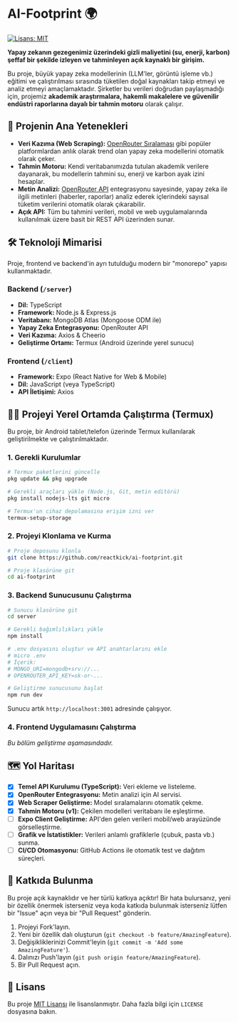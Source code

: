 # AI-Footprint 🌍

[![Lisans: MIT](https://img.shields.io/badge/License-MIT-yellow.svg)](https://opensource.org/licenses/MIT)

**Yapay zekanın gezegenimiz üzerindeki gizli maliyetini (su, enerji, karbon) şeffaf bir şekilde izleyen ve tahminleyen açık kaynaklı bir girişim.**

Bu proje, büyük yapay zeka modellerinin (LLM'ler, görüntü işleme vb.) eğitimi ve çalıştırılması sırasında tüketilen doğal kaynakları takip etmeyi ve analiz etmeyi amaçlamaktadır. Şirketler bu verileri doğrudan paylaşmadığı için, projemiz **akademik araştırmalara, hakemli makalelere ve güvenilir endüstri raporlarına dayalı bir tahmin motoru** olarak çalışır.

## 🚀 Projenin Ana Yetenekleri

*   **Veri Kazıma (Web Scraping):** [OpenRouter Sıralaması](https://openrouter.ai/rankings) gibi popüler platformlardan anlık olarak trend olan yapay zeka modellerini otomatik olarak çeker.
*   **Tahmin Motoru:** Kendi veritabanımızda tutulan akademik verilere dayanarak, bu modellerin tahmini su, enerji ve karbon ayak izini hesaplar.
*   **Metin Analizi:** [OpenRouter API](https://openrouter.ai/) entegrasyonu sayesinde, yapay zeka ile ilgili metinleri (haberler, raporlar) analiz ederek içlerindeki sayısal tüketim verilerini otomatik olarak çıkarabilir.
*   **Açık API:** Tüm bu tahmini verileri, mobil ve web uygulamalarında kullanılmak üzere basit bir REST API üzerinden sunar.

## 🛠️ Teknoloji Mimarisi

Proje, frontend ve backend'in ayrı tutulduğu modern bir "monorepo" yapısı kullanmaktadır.

### Backend (`/server`)
*   **Dil:** TypeScript
*   **Framework:** Node.js & Express.js
*   **Veritabanı:** MongoDB Atlas (Mongoose ODM ile)
*   **Yapay Zeka Entegrasyonu:** OpenRouter API
*   **Veri Kazıma:** Axios & Cheerio
*   **Geliştirme Ortamı:** Termux (Android üzerinde yerel sunucu)

### Frontend (`/client`)
*   **Framework:** Expo (React Native for Web & Mobile)
*   **Dil:** JavaScript (veya TypeScript)
*   **API İletişimi:** Axios

## 🏃‍♀️ Projeyi Yerel Ortamda Çalıştırma (Termux)

Bu proje, bir Android tablet/telefon üzerinde Termux kullanılarak geliştirilmekte ve çalıştırılmaktadır.

### 1. Gerekli Kurulumlar

```bash
# Termux paketlerini güncelle
pkg update && pkg upgrade

# Gerekli araçları yükle (Node.js, Git, metin editörü)
pkg install nodejs-lts git micro

# Termux'un cihaz depolamasına erişim izni ver
termux-setup-storage
```

### 2. Projeyi Klonlama ve Kurma

```bash
# Proje deposunu klonla
git clone https://github.com/reactkick/ai-footprint.git

# Proje klasörüne git
cd ai-footprint
```

### 3. Backend Sunucusunu Çalıştırma

```bash
# Sunucu klasörüne git
cd server

# Gerekli bağımlılıkları yükle
npm install

# .env dosyasını oluştur ve API anahtarlarını ekle
# micro .env
# İçerik:
# MONGO_URI=mongodb+srv://...
# OPENROUTER_API_KEY=sk-or-...

# Geliştirme sunucusunu başlat
npm run dev
```
Sunucu artık `http://localhost:3001` adresinde çalışıyor.

### 4. Frontend Uygulamasını Çalıştırma

*Bu bölüm geliştirme aşamasındadır.*

## 🗺️ Yol Haritası

-   [x] **Temel API Kurulumu (TypeScript):** Veri ekleme ve listeleme.
-   [x] **OpenRouter Entegrasyonu:** Metin analizi için AI servisi.
-   [x] **Web Scraper Geliştirme:** Model sıralamalarını otomatik çekme.
-   [x] **Tahmin Motoru (v1):** Çekilen modelleri veritabanı ile eşleştirme.
-   [ ] **Expo Client Geliştirme:** API'den gelen verileri mobil/web arayüzünde görselleştirme.
-   [ ] **Grafik ve İstatistikler:** Verileri anlamlı grafiklerle (çubuk, pasta vb.) sunma.
-   [ ] **CI/CD Otomasyonu:** GitHub Actions ile otomatik test ve dağıtım süreçleri.

## 🤝 Katkıda Bulunma

Bu proje açık kaynaklıdır ve her türlü katkıya açıktır! Bir hata bulursanız, yeni bir özellik önermek isterseniz veya koda katkıda bulunmak isterseniz lütfen bir "Issue" açın veya bir "Pull Request" gönderin.

1.  Projeyi Fork'layın.
2.  Yeni bir özellik dalı oluşturun (`git checkout -b feature/AmazingFeature`).
3.  Değişikliklerinizi Commit'leyin (`git commit -m 'Add some AmazingFeature'`).
4.  Dalınızı Push'layın (`git push origin feature/AmazingFeature`).
5.  Bir Pull Request açın.

## 📄 Lisans

Bu proje [MIT Lisansı](LICENSE) ile lisanslanmıştır. Daha fazla bilgi için `LICENSE` dosyasına bakın.
